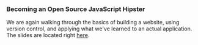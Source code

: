 ### Becoming an Open Source JavaScript Hipster

We are again walking through the basics of building a website, using version control, and applying what we've learned to an actual application. The slides are located right [here](http://yycjs.com/open-source-intro).